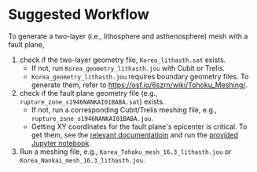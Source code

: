 # Suggested Workflow

To generate a two-layer (i.e., lithosphere and asthenosphere) mesh with a fault plane,

1. check if the two-layer geometry file, `Korea_lithasth.sat` exists. 
    - If not, run `Korea_geometry_lithasth.jou` with Cubit or Trelis.
    - `Korea_geometry_lithasth.jou` requires boundary geometry files. To generate them, refer to https://osf.io/6szrn/wiki/Tohoku_Meshing/.
2. check if the fault plane geometry file (e.g., `rupture_zone_s1946NANKAI01BABA.sat`) exists. 
    - If not, run a corresponding Cubit/Trelis meshing file, e.g., `rupture_zone_s1946NANKAI01BABA.jou`.
    - Getting XY coordinates for the fault plane's epicenter is critical. To get them, see the [relevant documentatioin](https://osf.io/6szrn/wiki/Defining%20boundary%20surfaces%20and%20fault%20plane/) and run the [provided Jupyter notebook](https://osf.io/6szrn/files/github/ComplexModel%2Fboundaries%2Fdefine_domain.ipynb).
3. Run a meshing file, e.g., `Korea_Tohoku_mesh_16.3_lithasth.jou` or `Korea_Nankai_mesh_16.3_lithasth.jou`.